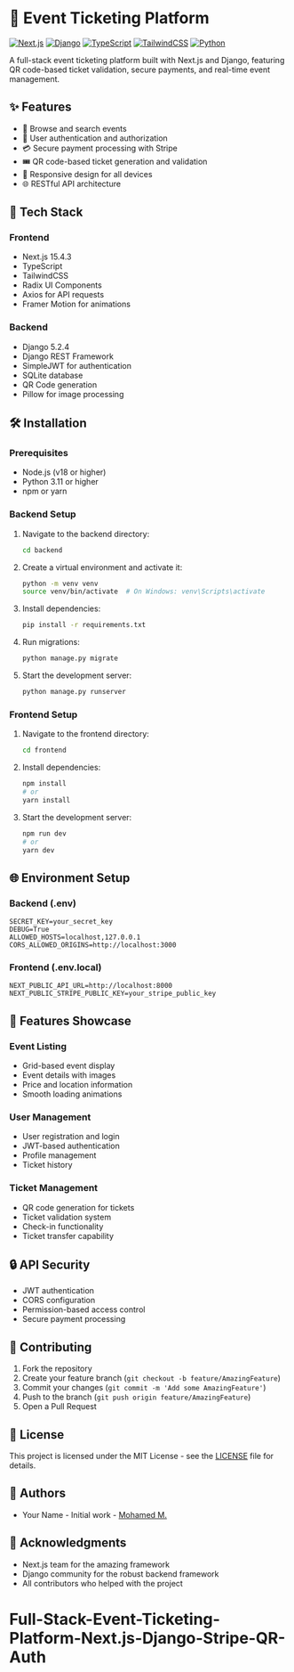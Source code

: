 # 🎫 Event Ticketing Platform

[![Next.js](https://img.shields.io/badge/Next.js-15.4.3-black?style=flat&logo=next.js)](https://nextjs.org/)
[![Django](https://img.shields.io/badge/Django-5.2.4-green?style=flat&logo=django)](https://www.djangoproject.com/)
[![TypeScript](https://img.shields.io/badge/TypeScript-5.0.0-blue?style=flat&logo=typescript)](https://www.typescriptlang.org/)
[![TailwindCSS](https://img.shields.io/badge/TailwindCSS-3.3.3-06B6D4?style=flat&logo=tailwind-css)](https://tailwindcss.com/)
[![Python](https://img.shields.io/badge/Python-3.11-3776AB?style=flat&logo=python)](https://www.python.org/)

A full-stack event ticketing platform built with Next.js and Django, featuring QR code-based ticket validation, secure payments, and real-time event management.

## ✨ Features

- 🎪 Browse and search events
- 🔐 User authentication and authorization
- 💳 Secure payment processing with Stripe
- 🎟️ QR code-based ticket generation and validation
- 📱 Responsive design for all devices
- 🌐 RESTful API architecture

## 🚀 Tech Stack

### Frontend
- Next.js 15.4.3
- TypeScript
- TailwindCSS
- Radix UI Components
- Axios for API requests
- Framer Motion for animations

### Backend
- Django 5.2.4
- Django REST Framework
- SimpleJWT for authentication
- SQLite database
- QR Code generation
- Pillow for image processing

## 🛠️ Installation

### Prerequisites
- Node.js (v18 or higher)
- Python 3.11 or higher
- npm or yarn

### Backend Setup
1. Navigate to the backend directory:
   ```bash
   cd backend
   ```

2. Create a virtual environment and activate it:
   ```bash
   python -m venv venv
   source venv/bin/activate  # On Windows: venv\Scripts\activate
   ```

3. Install dependencies:
   ```bash
   pip install -r requirements.txt
   ```

4. Run migrations:
   ```bash
   python manage.py migrate
   ```

5. Start the development server:
   ```bash
   python manage.py runserver
   ```

### Frontend Setup
1. Navigate to the frontend directory:
   ```bash
   cd frontend
   ```

2. Install dependencies:
   ```bash
   npm install
   # or
   yarn install
   ```

3. Start the development server:
   ```bash
   npm run dev
   # or
   yarn dev
   ```

## 🌐 Environment Setup

### Backend (.env)
```env
SECRET_KEY=your_secret_key
DEBUG=True
ALLOWED_HOSTS=localhost,127.0.0.1
CORS_ALLOWED_ORIGINS=http://localhost:3000
```

### Frontend (.env.local)
```env
NEXT_PUBLIC_API_URL=http://localhost:8000
NEXT_PUBLIC_STRIPE_PUBLIC_KEY=your_stripe_public_key
```

## 📱 Features Showcase

### Event Listing
- Grid-based event display
- Event details with images
- Price and location information
- Smooth loading animations

### User Management
- User registration and login
- JWT-based authentication
- Profile management
- Ticket history

### Ticket Management
- QR code generation for tickets
- Ticket validation system
- Check-in functionality
- Ticket transfer capability

## 🔒 API Security

- JWT authentication
- CORS configuration
- Permission-based access control
- Secure payment processing

## 🤝 Contributing

1. Fork the repository
2. Create your feature branch (`git checkout -b feature/AmazingFeature`)
3. Commit your changes (`git commit -m 'Add some AmazingFeature'`)
4. Push to the branch (`git push origin feature/AmazingFeature`)
5. Open a Pull Request

## 📄 License

This project is licensed under the MIT License - see the [LICENSE](License) file for details.

## 👥 Authors

- Your Name - Initial work - [Mohamed M.](https://github.com/M-A-Yakout)

## 🙏 Acknowledgments

- Next.js team for the amazing framework
- Django community for the robust backend framework
- All contributors who helped with the project
# Full-Stack-Event-Ticketing-Platform-Next.js-Django-Stripe-QR-Auth
